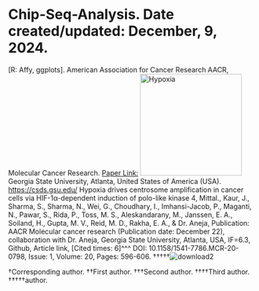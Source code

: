 # Chip-Seq-Analysis. Date created/updated: December, 9, 2024.
[R: Affy, ggplots].
American Association for Cancer Research AACR, Molecular Cancer Research. [Paper Link:](https://pubmed.ncbi.nlm.nih.gov/34933912/)
<img width="207" alt="Hypoxia" src="https://github.com/spawar2/Chip-Seq-Analysis/assets/25118302/28b543a0-72a3-4cdc-89a0-388c79111048">
Georgia State University, Atlanta, United States of America (USA).
https://csds.gsu.edu/
Hypoxia drives centrosome amplification in cancer cells via HIF-1α-dependent induction of polo-like kinase 4, Mittal., Kaur, J., Sharma, S., Sharma, N., Wei, G., Choudhary, I., Imhansi-Jacob, P., Maganti, N., Pawar, S., Rida, P., Toss, M. S., Aleskandarany, M., Janssen, E. A., Soiland, H., Gupta, M. V., Reid, M. D., Rakha, E. A., & Dr. Aneja, Publication: AACR Molecular cancer research (Publication date: December 22), collaboration with Dr. Aneja, Georgia State University, Atlanta, USA, IF=6.3, Github, Article link, [Cited times: 6]^^^ DOI: 10.1158/1541-7786.MCR-20-0798, Issue: 1, Volume: 20, Pages: 596-606.
†††††![download2](https://github.com/user-attachments/assets/4b0f5f12-0ba7-4f74-9b8b-e2fd3a40a521)

†Corresponding author. ††First author. †††Second author. ††††Third author. †††††author.
